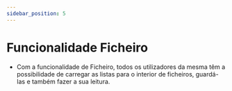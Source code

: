 ```yaml
---
sidebar_position: 5
---
```


# Funcionalidade Ficheiro

- Com a funcionalidade de Ficheiro, todos os utilizadores da mesma têm a possibilidade de carregar as listas para o interior de ficheiros, guardá-las e também fazer a sua leitura.
